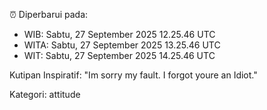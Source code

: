 ⏰ Diperbarui pada:
- WIB: Sabtu, 27 September 2025 12.25.46 UTC
- WITA: Sabtu, 27 September 2025 13.25.46 UTC
- WIT: Sabtu, 27 September 2025 14.25.46 UTC

Kutipan Inspiratif:
"Im sorry my fault. I forgot youre an Idiot."


Kategori: attitude


